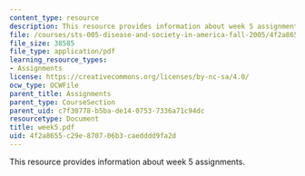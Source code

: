 ```yaml
---
content_type: resource
description: This resource provides information about week 5 assignments.
file: /courses/sts-005-disease-and-society-in-america-fall-2005/4f2a8655c29e870706b3caedddd9fa2d_week5.pdf
file_size: 38585
file_type: application/pdf
learning_resource_types:
- Assignments
license: https://creativecommons.org/licenses/by-nc-sa/4.0/
ocw_type: OCWFile
parent_title: Assignments
parent_type: CourseSection
parent_uid: c7f30778-b5ba-de14-0753-7336a71c94dc
resourcetype: Document
title: week5.pdf
uid: 4f2a8655-c29e-8707-06b3-caedddd9fa2d
---
```

This resource provides information about week 5 assignments.
